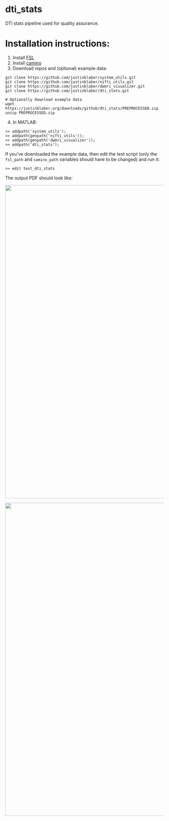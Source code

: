 # dti_stats
DTI stats pipeline used for quality assurance.

# Installation instructions:
1) Install [FSL](https://fsl.fmrib.ox.ac.uk/fsl/fslwiki)
2) Install [camino](http://camino.cs.ucl.ac.uk/)
3) Download repos and (optional) example data:
```
git clone https://github.com/justinblaber/system_utils.git
git clone https://github.com/justinblaber/nifti_utils.git
git clone https://github.com/justinblaber/dwmri_visualizer.git
git clone https://github.com/justinblaber/dti_stats.git

# Optionally download example data
wget https://justinblaber.org/downloads/github/dti_stats/PREPROCESSED.zip
unzip PREPROCESSED.zip
```
4) In MATLAB:
```
>> addpath('system_utils');
>> addpath(genpath('nifti_utils'));
>> addpath(genpath('dwmri_visualizer'));
>> addpath('dti_stats');
```
If you've downloaded the example data, then edit the test script (only the `fsl_path` and `camino_path` variables should have to be changed) and run it:

```
>> edit test_dti_stats
```
The output PDF should look like:

<a href="https://justinblaber.org/downloads/github/dti_stats/dti_stats.pdf">
<p align="center">
  <img width="769" height="995" src="https://i.imgur.com/P6vLxCP.png">
</p>
<p align="center">
  <img width="768" height="994" src="https://i.imgur.com/2iuPADP.png">
</p>
</a>
